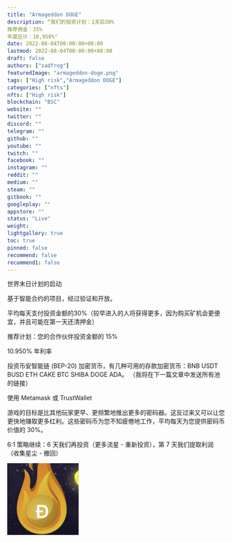 ```yaml
---
title: "Armageddon DOGE"
description: “我们的投资计划：1天后30%
推荐佣金：15%
年度应计：10,950%"
date: 2022-08-04T00:00:00+08:00
lastmod: 2022-08-04T00:00:00+08:00
draft: false
authors: ["sadfrog"]
featuredImage: "armageddon-doge.png"
tags: ["High risk","Armageddon DOGE"]
categories: ["nfts"]
nfts: ["High risk"]
blockchain: "BSC"
website: ""
twitter: ""
discord: ""
telegram: ""
github: ""
youtube: ""
twitch: ""
facebook: ""
instagram: ""
reddit: ""
medium: ""
steam: ""
gitbook: ""
googleplay: ""
appstore: ""
status: "Live"
weight: 
lightgallery: true
toc: true
pinned: false
recommend: false
recommend1: false
---
```

<p>世界末日计划的启动</p>
<p>基于智能合约的项目，经过验证和开放。</p>
<p>平均每天支付投资金额的30%（较早进入的人将获得更多，因为购买矿机会更便宜，并且可能在第一天还清押金）</p >
<p>推荐计划：您的合作伙伴投资金额的 15%</p>
<p>10.950% 年利率</p>
<p>投资币安智能链 (BEP-20) 加密货币，有几种可用的存款加密货币：BNB USDT BUSD ETH CAKE BTC SHIBA DOGE ADA。 （我将在下一篇文章中发送所有池的链接）</p>
<p>使用 Metamask 或 TrustWallet</p>
<p>游戏的目标是比其他玩家更早、更频繁地推出更多的密码器。这反过来又可以让您更快地赚取更多红利。这些密码币为您不知疲倦地工作，平均每天为您提供密码币价值的 30%。</p>
<p>6:1 策略继续：6 天我们再投资（更多流星 - 重新投资），第 7 天我们提取利润（收集星尘 - 撤回）</p>



![](sadfrog.png)